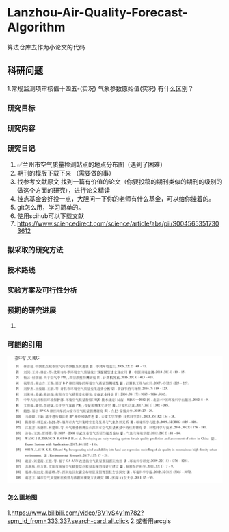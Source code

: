 # Lanzhou-Air-Quality-Forecast-Algorithm
算法仓库去作为小论文的代码
## 科研问题
1.常规监测项审核值十四五-(实况) 气象参数原始值(实况) 有什么区别？

### 研究目标
### 研究内容
### 研究日记
1. ✅兰州市空气质量检测站点的地点分布图（遇到了困难）
2. 期刊的模版下载下来 （需要做的事）
3. 找参考文献原文 找到一篇有价值的论文（你要投稿的期刊类似的期刊的级别的做这个方面的研究），进行论文精读
4. 挂点基金会好投一点，大胆问一下你的老师有什么基金，可以给你挂着的。
5. git怎么用，学习简单的。
6. 使用scihub可以下载文献
7. https://www.sciencedirect.com/science/article/abs/pii/S0045653517303612

### 拟采取的研究方法

### 技术路线

### 实验方案及可行性分析

### 预期的研究进展
1. 
### 可能的引用

![img.png](img.png)


#### 怎么画地图

1.https://www.bilibili.com/video/BV1vS4y1m782?spm_id_from=333.337.search-card.all.click
2.或者用arcgis
